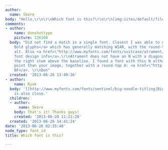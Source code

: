 ```yaml
---
author:
  name: Skere
body: "Hello,\r\n\r\nWhich font is this?\r\n\r\n[img:sites/default/files/old-images/maf_5984.png]"
comments:
- author:
    name: donshottype
    picture: 126100
  body: "Did not find a match in a single font. Closest I was able to get was <a href=\"http://www.myfonts.com/fonts/suitcase/atrament/std-bold/glyphs.html\">Atrament
    Bold glyphs</a> which has generally matching WIAR, with the round-top A as an
    alt. Also <a href=\"http://www.myfonts.com/fonts/suitcase/atrament/\">Atrament
    font design info</a>.\r\nAtrament does not have an N with a diagonal that intersects
    the right stem above the baseline. I found a font with this N although at a higher
    point than your image, together with a round-top A: <a href=\"http://www.myfonts.com/fonts/bomparte/rockport-bf/\">Rockport
    BF</a>. \r\nDon"
  created: '2013-06-26 13:49:36'
- author:
    name: Ryuk
  body: '[[http://www.myfonts.com/fonts/sentinel/big-noodle-titling|Big Noodle Titling]]
    is also close.'
  children:
  - author:
      name: Skere
    body: That's it! Thanks guys!
    created: '2013-06-28 11:21:20'
  created: '2013-06-26 14:41:24'
date: '2013-06-26 02:35:48'
node_type: font_id
title: Which font is this?

---
```

